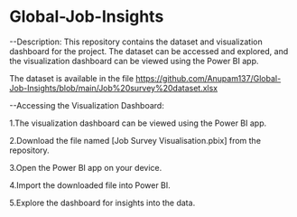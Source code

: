# Global-Job-Insights

--Description:
This repository contains the dataset and visualization dashboard for the project. The dataset can be accessed and explored, and the visualization dashboard can be viewed using the Power BI app.

The dataset is available in the file https://github.com/Anupam137/Global-Job-Insights/blob/main/Job%20survey%20dataset.xlsx

--Accessing the Visualization Dashboard:

1.The visualization dashboard can be viewed using the Power BI app.

2.Download the file named [Job Survey Visualisation.pbix] from the repository.

3.Open the Power BI app on your device.

4.Import the downloaded file into Power BI.

5.Explore the dashboard for insights into the data.
